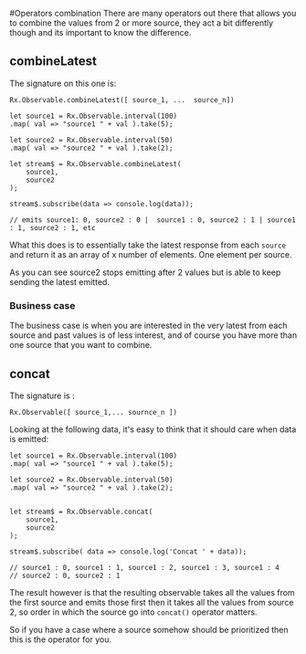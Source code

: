 #Operators combination
There are many operators out there that allows you to combine the values from 2 or more source, they act a bit differently though and its important to know the difference.

## combineLatest

The signature on this one is:
```
Rx.Observable.combineLatest([ source_1, ...  source_n])
```

```
let source1 = Rx.Observable.interval(100)
.map( val => "source1 " + val ).take(5);

let source2 = Rx.Observable.interval(50)
.map( val => "source2 " + val ).take(2);

let stream$ = Rx.Observable.combineLatest(
    source1,
    source2
);

stream$.subscribe(data => console.log(data));

// emits source1: 0, source2 : 0 |  source1 : 0, source2 : 1 | source1 : 1, source2 : 1, etc
```

What this does is to essentially take the latest response from each `source` and return it as an array of x number of elements. One element per source.

As you can see source2 stops emitting after 2 values but is able to keep sending the latest emitted. 

### Business case
The business case is when you are interested in the very latest from each source and past values is of less interest, and of course you have more than one source that you want to combine.

## concat
The signature is :

```
Rx.Observable([ source_1,... sournce_n ])
```

Looking at the following data, it's easy to think that it should care when data is emitted:

```
let source1 = Rx.Observable.interval(100)
.map( val => "source1 " + val ).take(5);

let source2 = Rx.Observable.interval(50)
.map( val => "source2 " + val ).take(2);


let stream$ = Rx.Observable.concat(
    source1, 
    source2
);

stream$.subscribe( data => console.log('Concat ' + data));

// source1 : 0, source1 : 1, source1 : 2, source1 : 3, source1 : 4
// source2 : 0, source2 : 1 
```
The result however is that the resulting observable takes all the values from the first source and emits those first then it takes all the values from source 2, so order in which the source go into `concat()` operator matters.

So if you have a case where a source somehow should be prioritized then this is the operator for you.




